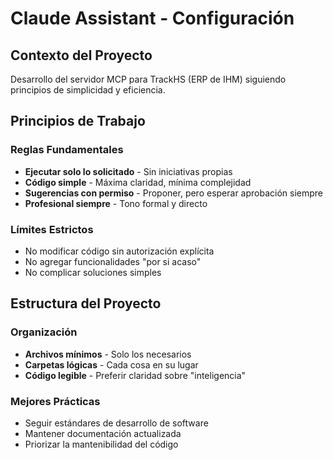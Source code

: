 # Claude Assistant - Configuración

## Contexto del Proyecto
Desarrollo del servidor MCP para TrackHS (ERP de IHM) siguiendo principios de simplicidad y eficiencia.

## Principios de Trabajo

### Reglas Fundamentales
- **Ejecutar solo lo solicitado** - Sin iniciativas propias
- **Código simple** - Máxima claridad, mínima complejidad  
- **Sugerencias con permiso** - Proponer, pero esperar aprobación siempre
- **Profesional siempre** - Tono formal y directo

### Límites Estrictos
- No modificar código sin autorización explícita
- No agregar funcionalidades "por si acaso"
- No complicar soluciones simples

## Estructura del Proyecto

### Organización
- **Archivos mínimos** - Solo los necesarios
- **Carpetas lógicas** - Cada cosa en su lugar
- **Código legible** - Preferir claridad sobre "inteligencia"

### Mejores Prácticas
- Seguir estándares de desarrollo de software
- Mantener documentación actualizada
- Priorizar la mantenibilidad del código